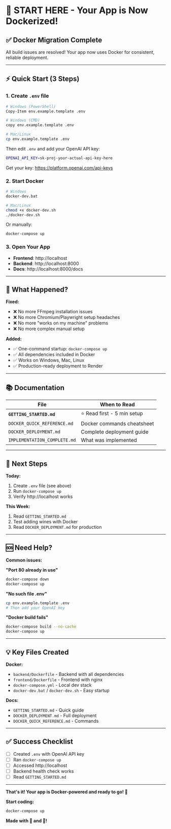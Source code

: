# 🎉 START HERE - Your App is Now Dockerized!

## ✅ Docker Migration Complete

All build issues are resolved! Your app now uses Docker for consistent, reliable deployment.

---

## ⚡ Quick Start (3 Steps)

### 1. Create `.env` file

```bash
# Windows (PowerShell)
Copy-Item env.example.template .env

# Windows (CMD)
copy env.example.template .env

# Mac/Linux
cp env.example.template .env
```

Then edit `.env` and add your OpenAI API key:
```bash
OPENAI_API_KEY=sk-proj-your-actual-api-key-here
```

Get your key: https://platform.openai.com/api-keys

### 2. Start Docker

```bash
# Windows
docker-dev.bat

# Mac/Linux
chmod +x docker-dev.sh
./docker-dev.sh
```

Or manually:
```bash
docker-compose up
```

### 3. Open Your App

- **Frontend**: http://localhost
- **Backend**: http://localhost:8000
- **Docs**: http://localhost:8000/docs

---

## 🎯 What Happened?

**Fixed:**
- ❌ No more FFmpeg installation issues
- ❌ No more Chromium/Playwright setup headaches  
- ❌ No more "works on my machine" problems
- ❌ No more complex manual setup

**Added:**
- ✅ One-command startup: `docker-compose up`
- ✅ All dependencies included in Docker
- ✅ Works on Windows, Mac, Linux
- ✅ Production-ready deployment to Render

---

## 📚 Documentation

| File | When to Read |
|------|--------------|
| **`GETTING_STARTED.md`** | ⭐ Read first - 5 min setup |
| `DOCKER_QUICK_REFERENCE.md` | Docker commands cheatsheet |
| `DOCKER_DEPLOYMENT.md` | Complete deployment guide |
| `IMPLEMENTATION_COMPLETE.md` | What was implemented |

---

## 🚀 Next Steps

**Today:**
1. Create `.env` file (see above)
2. Run `docker-compose up`
3. Verify http://localhost works

**This Week:**
1. Read `GETTING_STARTED.md`
2. Test adding wines with Docker
3. Read `DOCKER_DEPLOYMENT.md` for production

---

## 🆘 Need Help?

**Common issues:**

**"Port 80 already in use"**
```bash
docker-compose down
docker-compose up
```

**"No such file .env"**
```bash
cp env.example.template .env
# Then add your OpenAI key
```

**"Docker build fails"**
```bash
docker-compose build --no-cache
docker-compose up
```

---

## 💡 Key Files Created

**Docker:**
- `backend/Dockerfile` - Backend with all dependencies
- `frontend/Dockerfile` - Frontend with nginx
- `docker-compose.yml` - Local dev stack
- `docker-dev.bat` / `docker-dev.sh` - Easy startup

**Docs:**
- `GETTING_STARTED.md` - Quick guide
- `DOCKER_DEPLOYMENT.md` - Full deployment
- `DOCKER_QUICK_REFERENCE.md` - Commands

---

## ✅ Success Checklist

- [ ] Created `.env` with OpenAI API key
- [ ] Ran `docker-compose up`
- [ ] Accessed http://localhost
- [ ] Backend health check works
- [ ] Read `GETTING_STARTED.md`

---

**That's it! Your app is Docker-powered and ready to go! 🎉**

**Start coding:**
```bash
docker-compose up
```

**Made with 🍷 and 🐳!**

